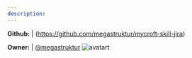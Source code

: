 ```yaml
---
description: 
---
```



**Github:** | (https://github.com/megastruktur/mycroft-skill-jira)

**Owner:** | [@megastruktur](https://github.com/megastruktur) ![avatart](https://avatars3.githubusercontent.com/u/2911416?v=4)

